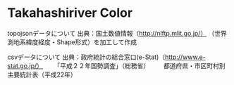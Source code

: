 Takahashiriver Color====topojsonデータについて出典：国土数値情報（http://nlftp.mlit.go.jp/）（世界測地系緯度経度・Shape形式）を加工して作成csvデータについて出典：政府統計の総合窓口(e-Stat)（http://www.e-stat.go.jp/）　　「平成２２年国勢調査」（総務省）　　都道府県・市区町村別主要統計表（平成22年）